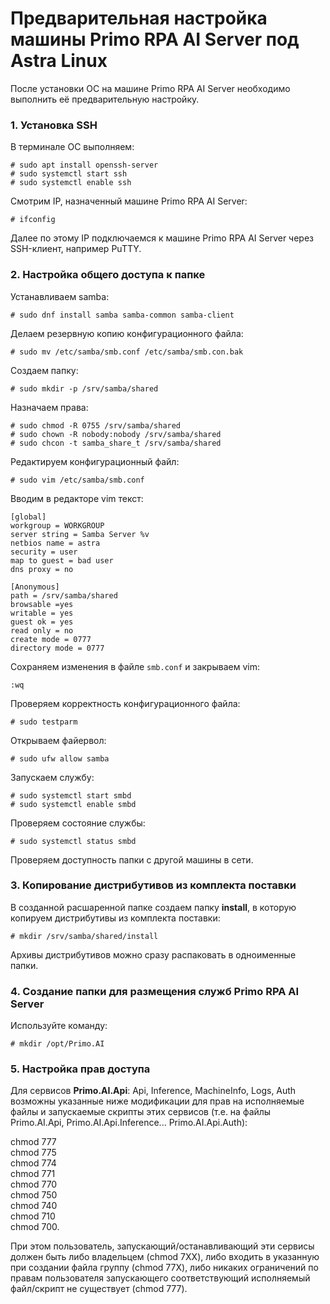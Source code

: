 # Предварительная настройка машины Primo RPA AI Server под Astra Linux

После установки ОС на машине Primo RPA AI Server необходимо выполнить её предварительную настройку. 

### 1. Установка SSH

В терминале ОС выполняем:
```
# sudo apt install openssh-server
# sudo systemctl start ssh
# sudo systemctl enable ssh
```
Смотрим IP, назначенный машине Primo RPA AI Server:
```
# ifconfig
```
Далее по этому IP подключаемся к машине Primo RPA AI Server через SSH-клиент, например PuTTY.


### 2. Настройка общего доступа к папке

Устанавливаем samba:
```
# sudo dnf install samba samba-common samba-client
```

Делаем резервную копию конфигурационного файла:
```
# sudo mv /etc/samba/smb.conf /etc/samba/smb.con.bak
```
Создаем папку:
```
# sudo mkdir -p /srv/samba/shared
```
Назначаем права:
```
# sudo chmod -R 0755 /srv/samba/shared
# sudo chown -R nobody:nobody /srv/samba/shared
# sudo chcon -t samba_share_t /srv/samba/shared
```
Редактируем конфигурационный файл:
```
# sudo vim /etc/samba/smb.conf
```
Вводим в редакторе vim текст:
 ```
[global]
workgroup = WORKGROUP
server string = Samba Server %v
netbios name = astra
security = user
map to guest = bad user
dns proxy = no

[Anonymous]
path = /srv/samba/shared
browsable =yes
writable = yes
guest ok = yes
read only = no
create mode = 0777
directory mode = 0777
```

Сохраняем изменения в файле `smb.conf` и закрываем vim:
```
:wq
```
Проверяем корректность конфигурационного файла:
```
# sudo testparm
```
Открываем файервол:
```
# sudo ufw allow samba
```
Запускаем службу:
```
# sudo systemctl start smbd
# sudo systemctl enable smbd
```
Проверяем состояние службы:
```
# sudo systemctl status smbd
```
Проверяем доступность папки с другой машины в сети.


### 3. Копирование дистрибутивов из комплекта поставки

В созданной расшаренной папке создаем папку **install**, в которую копируем дистрибутивы из комплекта поставки:

```
# mkdir /srv/samba/shared/install
```
Архивы дистрибутивов можно сразу распаковать в одноименные папки.


### 4. Создание папки для размещения служб Primo RPA AI Server

Используйте команду:
```
# mkdir /opt/Primo.AI
```

### 5. Настройка прав доступа 

Для сервисов **Primo.AI.Api**: Api, Inference, MachineInfo, Logs, Auth возможны указанные ниже модификации для прав на исполняемые файлы и запускаемые скрипты этих сервисов (т.е. на файлы Primo.AI.Api, Primo.AI.Api.Inference... Primo.AI.Api.Auth):

chmod 777\
chmod 775\
chmod 774\
chmod 771\
chmod 770\
chmod 750\
chmod 740\
chmod 710\
chmod 700.

При этом пользователь, запускающий/останавливающий эти сервисы должен быть либо владельцем (chmod 7XX), либо входить в указанную при создании файла группу (chmod 77X), либо никаких ограничений по правам пользователя запускающего соответствующий исполняемый файл/скрипт не существует (chmod 777).


